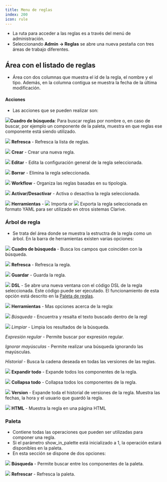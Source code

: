 ```yaml
---
title: Menu de reglas
index: 200
icon: rule
---
```

* La ruta para acceder a las reglas es a través del menú de administración.
* Seleccionando  **Admin → Reglas** se abre una nueva pestaña con tres áreas de trabajo diferentes.

## Área con el listado de reglas
* Área con dos columnas que muestra el id de la regla, el nombre y el tipo. Además, en la columna contigua se muestra la fecha de la última modificación.


#### Acciones
* Las acciones que se pueden realizar son:

<img src="/static/images/icons/search-small.svg" />**Cuadro de búsqueda**: Para buscar reglas por nombre o, en caso de buscar, por ejemplo un componente de la paleta, muestra en que reglas ese componente está siendo utilizado.

<img src="/static/images/icons/refresh.svg" /> **Refresca** - Refresca la lista de reglas.

<img src="/static/images/icons/add.svg" /> **Crear** - Crear una nueva regla.

<img src="/static/images/icons/edit.svg" /> **Editar** - Edita la configuración general de la regla seleccionada.

<img src="/static/images/icons/delete.svg" /> **Borrar** - Elimina la regla seleccionada.

<img src="/static/images/icons/workflow.svg" /> **Workflow** - Organiza las reglas basadas en su tipología.

<img src="/static/images/icons/restart_new.svg" /> **Activar/Desactivar** - Activa o desactiva la regla seleccionada.

<img src="/static/images/icons/wrench.svg" /> **Herramientas** - <img src="/static/images/icons/import.svg" /> Importa or <img src="/
static/images/icons/export.svg" /> Exporta la regla seleccionada en formato YAML para ser utilizado en otros sistemas Clarive.

### Árbol de regla
* Se trata del área donde se muestra la estructra de la regla como un árbol. En la barra de herramientas existen varias opciones:

<img src="/static/images/icons/search-small.svg" /> **Cuadro de búsqueda** - Busca los campos que coinciden con la búsqueda.

<img src="/static/images/icons/refresh.svg" /> **Refresca** - Refresca la regla.

<img src="/static/images/icons/action_save.svg" /> **Guardar** - Guarda la regla.

<img src="/static/images/icons/edit.svg" /> **DSL** - Se abre una nueva ventana con el código DSL de la regla seleccionada. Este código puede ser ejecutado. El funcionamiento de esta opción está descrito en la [Paleta de reglas](rules/rule-menu).

<img src="/static/images/icons/wrench.svg" /> **Herramientas** - Mas opciones acerca de la regla:

<img src="/static/images/icons/search-small.svg" /> *Búsqueda* - Encuentra y resalta el texto buscado dentro de la regl

<img src="/static/images/icons/wipe_cache.svg" /> *Limpiar* - Limpia los resultados de la búsqueda.

*Expresión regular* - Permite buscar por expresión regular.

*Ignorar mayúsculas* - Permite realizar una búsqueda ignorando las mayúsculas.

*Historial* -  Busca la cadena deseada en todas las versiones de las reglas.

<img src="/static/images/icons/expandall.svg" /> **Expandir todo** - Expande todos los componentes de la regla.

<img src="/static/images/icons/collapseall.svg" /> **Collapsa todo** - Collapsa todos los componentes de la regla.

<img src="/static/images/icons/slot.svg" /> **Version** - Expande toda el historial de versiones de la regla. Muestra las fechas, la hora y el usuario que guardó la regla.

<img src="/static/images/icons/html.svg" /> **HTML** - Muestra la regla en una página HTML


### Paleta
* Contiene todas las operaciones que pueden ser utilizadas para componer una regla.
* Si el parámetro show_in_palette está inicializado a 1, la operación estará disponibles en la paleta.
* En esta sección se dispone de dos opciones:

<img src="/static/images/icons/search-small.svg" /> **Búsqueda** - Permite buscar entre los componentes de la paleta.

<img src="/static/images/icons/refresh.svg" /> **Refrescar** - Refresca la paleta.
